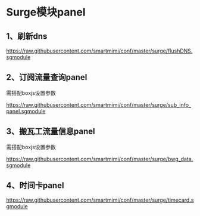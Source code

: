 # Surge模块panel
## 1、刷新dns

https://raw.githubusercontent.com/smartmimi/conf/master/surge/flushDNS.sgmodule

## 2、订阅流量查询panel
需搭配boxjs设置参数

https://raw.githubusercontent.com/smartmimi/conf/master/surge/sub_info_panel.sgmodule

## 3、搬瓦工流量信息panel

需搭配boxjs设置参数

https://raw.githubusercontent.com/smartmimi/conf/master/surge/bwg_data.sgmodule

## 4、时间卡panel

https://raw.githubusercontent.com/smartmimi/conf/master/surge/timecard.sgmodule


